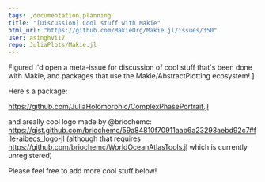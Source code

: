 ```yaml
---
tags: ,documentation,planning
title: "[Discussion] Cool stuff with Makie"
html_url: "https://github.com/MakieOrg/Makie.jl/issues/350"
user: asinghvi17
repo: JuliaPlots/Makie.jl
---
```


Figured I'd open a meta-issue for discussion of cool stuff that's been done with Makie, and packages that use the Makie/AbstractPlotting ecosystem!  ]

Here's a package:

https://github.com/JuliaHolomorphic/ComplexPhasePortrait.jl

and areally cool logo made by @briochemc:
https://gist.github.com/briochemc/59a84810f70911aab6a23293aebd92c7#file-aibecs_logo-jl
(although that requires https://github.com/briochemc/WorldOceanAtlasTools.jl which is currently unregistered)

Please feel free to add more cool stuff below!
